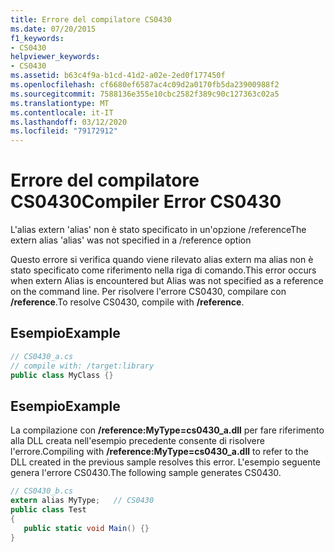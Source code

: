 ```yaml
---
title: Errore del compilatore CS0430
ms.date: 07/20/2015
f1_keywords:
- CS0430
helpviewer_keywords:
- CS0430
ms.assetid: b63c4f9a-b1cd-41d2-a02e-2ed0f177450f
ms.openlocfilehash: cf6680ef6587ac4c09d2a0170fb5da23900988f2
ms.sourcegitcommit: 7588136e355e10cbc2582f389c90c127363c02a5
ms.translationtype: MT
ms.contentlocale: it-IT
ms.lasthandoff: 03/12/2020
ms.locfileid: "79172912"
---
```

# <a name="compiler-error-cs0430"></a><span data-ttu-id="e1dcb-102">Errore del compilatore CS0430</span><span class="sxs-lookup"><span data-stu-id="e1dcb-102">Compiler Error CS0430</span></span>
<span data-ttu-id="e1dcb-103">L'alias extern 'alias' non è stato specificato in un'opzione /reference</span><span class="sxs-lookup"><span data-stu-id="e1dcb-103">The extern alias 'alias' was not specified in a /reference option</span></span>  
  
 <span data-ttu-id="e1dcb-104">Questo errore si verifica quando viene rilevato alias extern ma alias non è stato specificato come riferimento nella riga di comando.</span><span class="sxs-lookup"><span data-stu-id="e1dcb-104">This error occurs when extern Alias is encountered but Alias was not specified as a reference on the command line.</span></span> <span data-ttu-id="e1dcb-105">Per risolvere l'errore CS0430, compilare con **/reference**.</span><span class="sxs-lookup"><span data-stu-id="e1dcb-105">To resolve CS0430, compile with **/reference**.</span></span>  
  
## <a name="example"></a><span data-ttu-id="e1dcb-106">Esempio</span><span class="sxs-lookup"><span data-stu-id="e1dcb-106">Example</span></span>  
  
```csharp  
// CS0430_a.cs  
// compile with: /target:library
public class MyClass {}  
```  
  
## <a name="example"></a><span data-ttu-id="e1dcb-107">Esempio</span><span class="sxs-lookup"><span data-stu-id="e1dcb-107">Example</span></span>  
 <span data-ttu-id="e1dcb-108">La compilazione con **/reference:MyType=cs0430_a.dll** per fare riferimento alla DLL creata nell'esempio precedente consente di risolvere l'errore.</span><span class="sxs-lookup"><span data-stu-id="e1dcb-108">Compiling with **/reference:MyType=cs0430_a.dll** to refer to the DLL created in the previous sample resolves this error.</span></span> <span data-ttu-id="e1dcb-109">L'esempio seguente genera l'errore CS0430.</span><span class="sxs-lookup"><span data-stu-id="e1dcb-109">The following sample generates CS0430.</span></span>  
  
```csharp  
// CS0430_b.cs  
extern alias MyType;   // CS0430  
public class Test
{  
   public static void Main() {}  
}  
```

